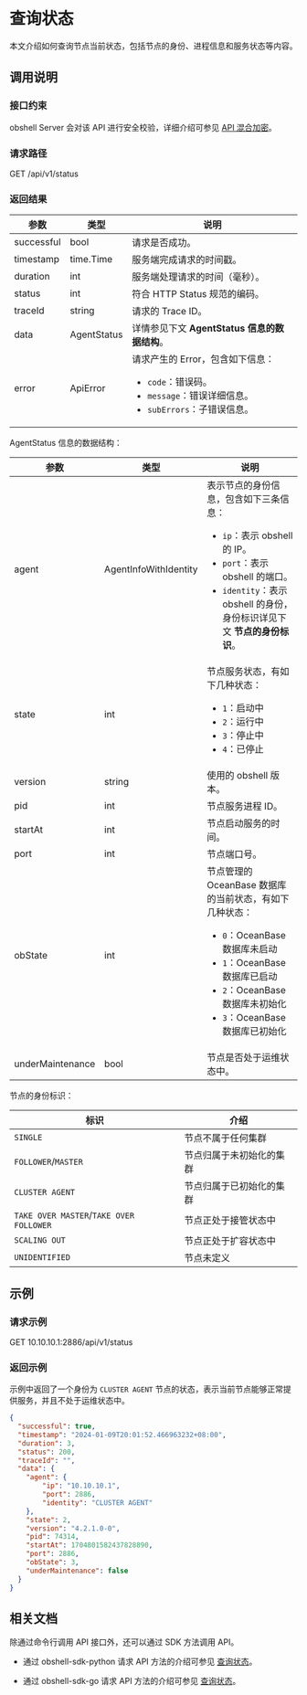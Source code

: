 # 查询状态

本文介绍如何查询节点当前状态，包括节点的身份、进程信息和服务状态等内容。

## 调用说明

### 接口约束

obshell Server 会对该 API 进行安全校验，详细介绍可参见 [API 混合加密](200.api-hybrid-encryption.md)。

### 请求路径

GET /api/v1/status

### 返回结果

| 参数 | 类型 | 说明 |
| --- | --- | --- |
| successful | bool | 请求是否成功。 |
| timestamp | time.Time | 服务端完成请求的时间戳。 |
| duration | int | 服务端处理请求的时间（毫秒）。 |
| status | int | 符合 HTTP Status 规范的编码。 |
| traceId | string | 请求的 Trace ID。 |
| data | AgentStatus | 详情参见下文 **AgentStatus 信息的数据结构**。 |
| error | ApiError | 请求产生的 Error，包含如下信息：<ul><li>`code`：错误码。</li><li>`message`：错误详细信息。</li><li>`subErrors`：子错误信息。</li></ul> |

AgentStatus 信息的数据结构：

| 参数 | 类型 | 说明 |
| --- | --- | --- |
| agent | AgentInfoWithIdentity | 表示节点的身份信息，包含如下三条信息：<ul><li>`ip`：表示 obshell 的 IP。</li><li>`port`：表示 obshell 的端口。</li><li>`identity`：表示 obshell 的身份，身份标识详见下文 <b>节点的身份标识</b>。</li></ul> |
| state | int | 节点服务状态，有如下几种状态：<ul><li>`1`：启动中</li><li>`2`：运行中</li><li>`3`：停止中</li><li>`4`：已停止</li></ul> |
| version | string | 使用的 obshell 版本。 |
| pid | int | 节点服务进程 ID。 |
| startAt | int | 节点启动服务的时间。 |
| port | int | 节点端口号。 |
| obState | int | 节点管理的 OceanBase 数据库的当前状态，有如下几种状态：<ul><li>`0`：OceanBase 数据库未启动</li><li>`1`：OceanBase 数据库已启动</li><li>`2`：OceanBase 数据库未初始化</li><li>`3`：OceanBase 数据库已初始化</li></ul> |
| underMaintenance | bool | 节点是否处于运维状态中。 |

节点的身份标识：

| 标识 | 介绍 |
| --- | --- |
| `SINGLE` | 节点不属于任何集群 |
| `FOLLOWER`/`MASTER` | 节点归属于未初始化的集群 |
| `CLUSTER AGENT` | 节点归属于已初始化的集群 |
| `TAKE OVER MASTER`/`TAKE OVER FOLLOWER` | 节点正处于接管状态中 |
| `SCALING OUT` | 节点正处于扩容状态中 |
| `UNIDENTIFIED` | 节点未定义 |

## 示例

### 请求示例

GET 10.10.10.1:2886/api/v1/status

### 返回示例

示例中返回了一个身份为 `CLUSTER AGENT` 节点的状态，表示当前节点能够正常提供服务，并且不处于运维状态中。

```json
{
  "successful": true,
  "timestamp": "2024-01-09T20:01:52.466963232+08:00",
  "duration": 3,
  "status": 200,
  "traceId": "",
  "data": {
    "agent": {
        "ip": "10.10.10.1",
        "port": 2886,
        "identity": "CLUSTER AGENT"
    },
    "state": 2,
    "version": "4.2.1.0-0",
    "pid": 74314,
    "startAt": 1704801582437828890,
    "port": 2886,
    "obState": 3,
    "underMaintenance": false
  }
}
```

## 相关文档

除通过命令行调用 API 接口外，还可以通过 SDK 方法调用 API。

* 通过 obshell-sdk-python 请求 API 方法的介绍可参见 [查询状态](../500.obshell-sdk-reference/100.python/1600.get-status-of-python.md)。

* 通过 obshell-sdk-go 请求 API 方法的介绍可参见 [查询状态](../500.obshell-sdk-reference/200.go/1600.get-status-of-go.md)。
